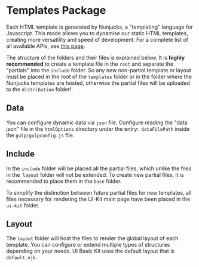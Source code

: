 # Templates Package

Each HTML template is generated by Nunjucks, a "templating" language for Javascript. This mode allows you to dynamise our static HTML templates, creating more versatility and speed of development.
For a complete list of all available APIs, see [this page](https://mozilla.github.io/nunjucks/templating.html).

The structure of the folders and their files is explained below.
It is **highly recommended** to create a template file in the `root` and separate the "partials" into the `include` folder. So any new non-partial template or layout must be placed in the root of the `templates` folder or in the folder where the Nunjucks templates are hosted, otherwise the partial files will be uploaded to the `distribution` folder!.


## Data

You can configure dynamic data via `json` file.
Configure reading the "data json" file in the `htmlOptions` directory under the entry:` dataFilePath` inside the `gulp/gulpconfig.js` file.

## Include

In the `include` folder will be placed all the partial files, which unlike the files in the` layout` folder will not be extended. To create new partial files, it is recommended to place them in the `base` folder.

To simplify the distinction between future partial files for new templates, all files necessary for rendering the UI-Kit main page have been placed in the `ui-kit` folder.

## Layout

The `layout` folder will host the files to render the global layout of each template. You can configure or extend multiple types of structures depending on your needs. UI Basic Kit uses the default layout that is `default.njk`.
